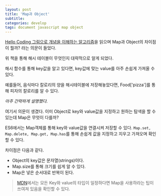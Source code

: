 ```yaml
---
layout: post
title: 'Map과 Object'
subtitle:
categories: develop
tags: document javascript map object
---
```


[Hello Coding 그림으로 개념을 이해하는 알고리즘](http://www.yes24.com/Product/Goods/37885448)을 읽으며 Map과 Object의 차이점이 뭘까? 라는 의문이 들었다.

위 책을 통해 해시 테이블이 무엇인지 대략적으로 알게 되었다.

해시 함수를 통해 key값을 알고 있다면, key값에 맞는 value를 아주 손쉽게 가져올 수 있다.

예를들어, 음식마다 칼로리의 양을 해시테이블에 저장해놓았다면, Food['pizza']를 통해 피자의 칼로리를 알 수 있다.

_아주 간략하게 설명했다._

여기서 의문이 생겼다. 이미 Object로 key와 value값을 지정하고 원하는 탐색을 할 수 있는데 Map은 무엇이 다를까?

ES6에서는 Map객체를 통해 key와 value값을 연결시켜 저장할 수 있다.
`Map.set, Map.delete, Map.get, Map.has`를 통해 손쉽게 값을 지정하고 지우고 가져오며 확인할 수 있다.

차이점은 다음과 같다.

- Object의 key값은 문자열(strings)이다.
- Map.size를 통해 크기를 쉽게 알 수 있다.
- Map은 넣은 순서대로 반복이 된다.

> [MDN](https://developer.mozilla.org/ko/docs/Web/JavaScript/Reference/Global_Objects/Map)에서는 모든 Key와 value의 타입이 일정하다면 Map을 사용하라는 팁이 쓰여져 있음을 확인할 수 있다.
